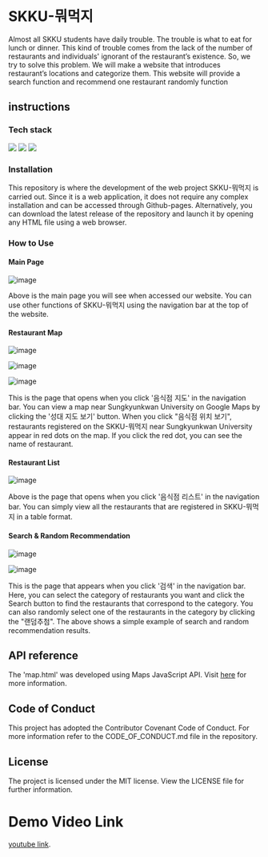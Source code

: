 # SKKU-뭐먹지

Almost all SKKU students have daily trouble. The trouble is what to eat for lunch or dinner. This kind of trouble comes from the lack of the number of restaurants and individuals' ignorant of the restaurant’s existence. So, we try to solve this problem.
We will make a website that introduces restaurant’s locations and categorize them. This website will provide a search function and recommend one restaurant randomly function

## instructions

### Tech stack

<img src="https://img.shields.io/badge/HTML5-E34F26?style=flat&logo=HTML5&logoColor=white"/>
<img src="https://img.shields.io/badge/CSS3-1572B6?style=flat&logo=CSS3&logoColor=white"/>
<img src="https://img.shields.io/badge/JavaScript-F7DF1E?style=flat&logo=JavaScript&logoColor=white"/>

### Installation

This repository is where the development of the web project SKKU-뭐먹지 is carried out. Since it is a web application, it does not require any complex installation and can be accessed through Github-pages. Alternatively, you can download the latest release of the repository and launch it by opening any HTML file using a web browser.

### How to Use

#### Main Page

![image](https://user-images.githubusercontent.com/50349104/119182093-75006200-baad-11eb-806b-0950eeba606b.png)

Above is the main page you will see when accessed our website. You can use other functions of SKKU-뭐먹지 using the navigation bar at the top of the website.

#### Restaurant Map

![image](https://user-images.githubusercontent.com/50349104/119182527-fb1ca880-baad-11eb-9774-2d5d6307bf08.png)

![image](https://user-images.githubusercontent.com/50349104/119183073-8d24b100-baae-11eb-953a-f3c7f6bd0f60.png)

![image](https://user-images.githubusercontent.com/50349104/119183157-a75e8f00-baae-11eb-858c-2de90f34fee6.png)

This is the page that opens when you click '음식점 지도' in the navigation bar. You can view a map near Sungkyunkwan University on Google Maps by clicking the '성대 지도 보기' button. When you click "음식점 위치 보기", restaurants registered on the SKKU-뭐먹지 near Sungkyunkwan University appear in red dots on the map. If you click the red dot, you can see the name of restaurant.

#### Restaurant List

![image](https://user-images.githubusercontent.com/50349104/119184450-5b144e80-bab0-11eb-9797-46a0febe41ba.png)

Above is the page that opens when you click '음식점 리스트' in the navigation bar. You can simply view all the restaurants that are registered in SKKU-뭐먹지 in a table format.

#### Search & Random Recommendation

![image](https://user-images.githubusercontent.com/50349104/119183455-150abb00-baaf-11eb-83c0-3bbe3b4fd62a.png)

![image](https://user-images.githubusercontent.com/50349104/119183511-2653c780-baaf-11eb-8cfb-2ef19b1ca421.png)

This is the page that appears when you click '검색' in the navigation bar. Here, you can select the category of restaurants you want and click the Search button to find the restaurants that correspond to the category. You can also randomly select one of the restaurants in the category by clicking the "랜덤추첨". The above shows a simple example of search and random recommendation results.

## API reference

The 'map.html' was developed using Maps JavaScript API. Visit [here](https://cloud.google.com/maps-platform/) for more information.

## Code of Conduct

This project has adopted the Contributor Covenant Code of Conduct. For more information refer to the CODE_OF_CONDUCT.md file in the repository.

## License

The project is licensed under the MIT license. View the LICENSE file for further information.

# Demo Video Link

[youtube link](https://youtu.be/G2RCPNLwrGg).
